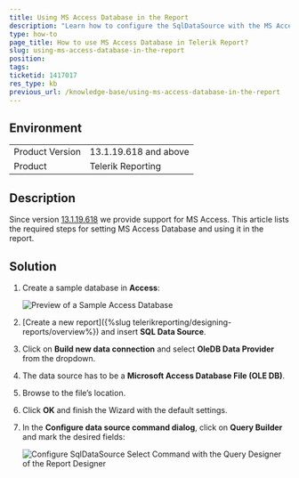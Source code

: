 ```yaml
---
title: Using MS Access Database in the Report
description: "Learn how to configure the SqlDataSource with the MS Access database and use it in your Telerik reports."
type: how-to
page_title: How to use MS Access Database in Telerik Report?
slug: using-ms-access-database-in-the-report
position: 
tags: 
ticketid: 1417017
res_type: kb
previous_url: /knowledge-base/using-ms-access-database-in-the-report 
---
```


## Environment
<table>
	<tbody>
		<tr>
			<td>Product Version</td>
			<td>13.1.19.618 and above</td>
		</tr>
		<tr>
			<td>Product</td>
			<td>Telerik Reporting</td>
		</tr>
	</tbody>
</table>

## Description

Since version [13.1.19.618](https://www.telerik.com/support/whats-new/reporting/release-history/progress-telerik-reporting-r2-2019-sp1-13-1-19-618) we provide support for MS Access.
This article lists the required steps for setting MS Access Database and using it in the report.

## Solution

1. Create a sample database in **Access**:

	![Preview of a Sample Access Database](resources/AccessDB.PNG)

2. [Create a new report]({%slug telerikreporting/designing-reports/overview%}) and insert **SQL Data Source**.
3. Click on **Build new data connection** and select **OleDB Data Provider** from the dropdown.
4. The data source has to be a **Microsoft Access Database File (OLE DB)**.
5. Browse to the file’s location.
6. Click **OK** and finish the Wizard with the default settings.
7. In the **Configure data source command dialog**, click on **Query Builder** and mark the desired fields:

	![Configure SqlDataSource Select Command with the Query Designer of the Report Designer](resources/configure-data-source.png)
